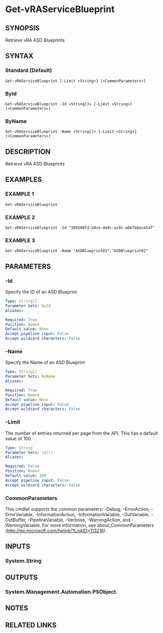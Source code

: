 # Get-vRAServiceBlueprint

## SYNOPSIS
Retrieve vRA ASD Blueprints

## SYNTAX

### Standard (Default)
```
Get-vRAServiceBlueprint [-Limit <String>] [<CommonParameters>]
```

### ById
```
Get-vRAServiceBlueprint -Id <String[]> [-Limit <String>] [<CommonParameters>]
```

### ByName
```
Get-vRAServiceBlueprint -Name <String[]> [-Limit <String>] [<CommonParameters>]
```

## DESCRIPTION
Retrieve vRA ASD Blueprints

## EXAMPLES

### EXAMPLE 1
```
Get-vRAServiceBlueprint
```

### EXAMPLE 2
```
Get-vRAServiceBlueprint -Id "309100fd-b8ce-4e8c-ac8c-a667b8ace54f"
```

### EXAMPLE 3
```
Get-vRAServiceBlueprint -Name "ASDBlueprint01","ASDBlueprint02"
```

## PARAMETERS

### -Id
Specify the ID of an ASD Blueprint

```yaml
Type: String[]
Parameter Sets: ById
Aliases:

Required: True
Position: Named
Default value: None
Accept pipeline input: False
Accept wildcard characters: False
```

### -Name
Specify the Name of an ASD Blueprint

```yaml
Type: String[]
Parameter Sets: ByName
Aliases:

Required: True
Position: Named
Default value: None
Accept pipeline input: False
Accept wildcard characters: False
```

### -Limit
The number of entries returned per page from the API.
This has a default value of 100.

```yaml
Type: String
Parameter Sets: (All)
Aliases:

Required: False
Position: Named
Default value: 100
Accept pipeline input: False
Accept wildcard characters: False
```

### CommonParameters
This cmdlet supports the common parameters: -Debug, -ErrorAction, -ErrorVariable, -InformationAction, -InformationVariable, -OutVariable, -OutBuffer, -PipelineVariable, -Verbose, -WarningAction, and -WarningVariable.
For more information, see about_CommonParameters (http://go.microsoft.com/fwlink/?LinkID=113216).

## INPUTS

### System.String

## OUTPUTS

### System.Management.Automation.PSObject.

## NOTES

## RELATED LINKS
